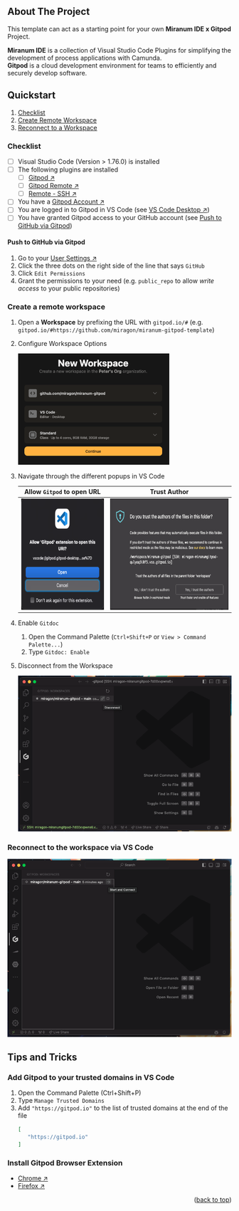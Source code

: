 <div id="top"></div>

## About The Project

This template can act as a starting point for your own **Miranum IDE x Gitpod** Project.

**Miranum IDE** is a collection of Visual Studio Code Plugins
for simplifying the development of process applications with Camunda.  
**Gitpod** is a cloud development environment for teams to efficiently and securely develop software.

## Quickstart

1. [Checklist](#checklist)
2. [Create Remote Workspace](#create-a-remote-workspace)
3. [Reconnect to a Workspace](#reconnect-to-the-workspace-via-vs-code)

### Checklist

- [ ] Visual Studio Code (Version > 1.76.0) is installed
- [ ] The following plugins are installed
   - [ ] [Gitpod ↗️](https://marketplace.visualstudio.com/items?itemName=gitpod.gitpod-desktop)
   - [ ] [Gitpod Remote ↗️](https://marketplace.visualstudio.com/items?itemName=gitpod.gitpod-remote-ssh)
   - [ ] [Remote - SSH ↗️](https://marketplace.visualstudio.com/items?itemName=ms-vscode-remote.remote-ssh)
- [ ] You have a [Gitpod Account ↗️](https://gitpod.io)
- [ ] You are logged in to Gitpod in VS Code (see [VS Code Desktop ↗️](https://www.gitpod.io/docs/references/ides-and-editors/vscode))
- [ ] You have granted Gitpod access to your GitHub account (see [Push to GitHub via Gitpod](#push-to-github-via-gitpod))

#### Push to GitHub via Gitpod

1. Go to your [User Settings ↗️](https://gitpod.io/access-control)
2. Click the three dots on the right side of the line that says `GitHub`
3. Click `Edit Permissions`
4. Grant the permissions to your need (e.g. `public_repo` to allow *write access* to your public repositories)

### Create a remote workspace

1. Open a **Workspace** by prefixing the URL with `gitpod.io/#` (e.g. `gitpod.io/#https://github.com/miragon/miranum-gitpod-template`)

2. Configure Workspace Options

   <img src="./images/workspace_options.png" height="250" alt="Workspace Options">

3. Navigate through the different popups in VS Code

   |                                 Allow `Gitpod` to open URL                                  |                            Trust Author                             |
   |:-------------------------------------------------------------------------------------------:|:-------------------------------------------------------------------:|
   | <img src="images/allow_gitpod_to_open_url.png" height="250" alt="Allow Gitpod to open URL"> | <img src="images/trust_author.png" height="250" alt="Trust Author"> |

4. Enable `Gitdoc`
   1. Open the Command Palette (`Ctrl+Shift+P` or `View > Command Palette...`)
   2. Type `Gitdoc: Enable`

5. Disconnect from the Workspace

   <img src="./images/disconnect.png" height="350" alt="Disconnect from workspace">

### Reconnect to the workspace via VS Code

<img src="./images/reconnect.png" height="400" alt="Re-connect to workspace">

## Tips and Tricks

### Add Gitpod to your trusted domains in VS Code

1. Open the Command Palette (Ctrl+Shift+P)
2. Type `Manage Trusted Domains`
3. Add `"https://gitpod.io"` to the list of trusted domains at the end of the file
   ```json
   [
      "https://gitpod.io"
   ]  
   ```

### Install Gitpod Browser Extension

* [Chrome ↗️](https://chrome.google.com/webstore/detail/gitpod-online-ide/dodmmooeoklaejobgleioelladacbeki)
* [Firefox ↗️](https://addons.mozilla.org/en-US/firefox/addon/gitpod/)

<p align="right">(<a href="#top">back to top</a>)</p>
